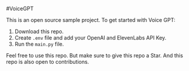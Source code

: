 #VoiceGPT

This is an open source sample project.
To get started with Voice GPT:
1. Download this repo.
2. Create `.env` file and add your OpenAI and ElevenLabs API Key.
3. Run the `main.py` file.

Feel free to use this repo. But make sure to give this repo a Star. And this repo is also open to contributions.
